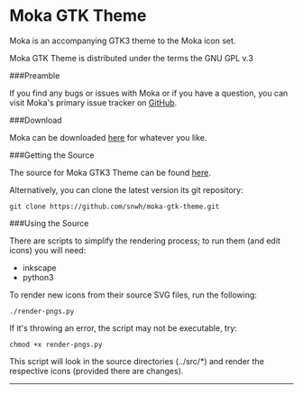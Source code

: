 Moka GTK Theme
==============

Moka is an accompanying GTK3 theme to the Moka icon set.

Moka GTK Theme is distributed under the terms the GNU GPL v.3

###Preamble

If you find any bugs or issues with Moka or if you have a question, you can visit Moka's primary issue tracker on [GitHub](https://github.com/snwh/moka-gtk-theme/issues).

###Download

Moka can be downloaded [here](http://www.mokaproject.com/moka-gtk-theme/#download) for whatever you like.

###Getting the Source

The source for Moka GTK3 Theme can be found [here](https://github.com/snwh/moka-gtk-theme).

Alternatively, you can clone the latest version its git repository:

    git clone https://github.com/snwh/moka-gtk-theme.git

###Using the Source

There are scripts to simplify the rendering process; to run them (and edit icons) you will need:

 * inkscape
 * python3

To render new icons from their source SVG files, run the following:

    ./render-pngs.py

If it's throwing an error, the script may not be executable, try:
	
	chmod +x render-pngs.py

This script will look in the source directories (../src/*) and render the respective icons (provided there are changes).

-----------